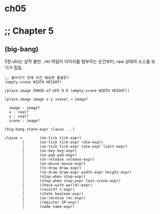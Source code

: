 ch05
============

# ;; Chapter 5
## (big-bang)



5장 ufo는 살작 불만.
.rkt 파일이 이미지를 첨부하는 순간부터, raw 상태의 소스를 보기가 힘듬.


```racket
;; 들어가기 전에 이건 해보면 좋을듯?
(empty-scene WIDTH HEIGHT)

(place-image IMAGE-of-UFO 0 0 (empty-scene WIDTH HEIGHT))
```

```racket
(place-image image x y scene) → image?

  image : image?
  x : real?
  y : real?
  scene : image?
```


```racket
(big-bang state-expr clause ...)
 
clause =	 	(on-tick tick-expr)
 	 	|	 	(on-tick tick-expr rate-expr)
 	 	|	 	(on-tick tick-expr rate-expr limit-expr)
 	 	|	 	(on-key key-expr)
 	 	|	 	(on-pad pad-expr)
 	 	|	 	(on-release release-expr)
 	 	|	 	(on-mouse mouse-expr)
 	 	|	 	(to-draw draw-expr)
 	 	|	 	(to-draw draw-expr width-expr height-expr)
 	 	|	 	(stop-when stop-expr)
 	 	|	 	(stop-when stop-expr last-scene-expr)
 	 	|	 	(check-with world?-expr)
 	 	|	 	(record? r-expr)
 	 	|	 	(state boolean-expr)
 	 	|	 	(on-receive rec-expr)
 	 	|	 	(register IP-expr)
 	 	|	 	(name name-expr)
```